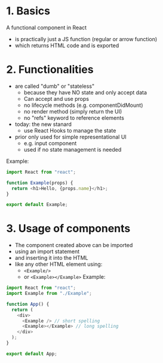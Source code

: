 # 1. Basics

A functional component in React

- is practically just a JS function (regular or arrow function)
- which returns HTML code and is exported

# 2. Functionalities

- are called "dumb" or "stateless"
  - because they have NO state and only accept data
  - Can accept and use props
  - no lifecycle methods (e.g. componentDidMount)
  - no render method (simply return the UI)
  - no "refs" keyword to reference elements
- today: the new stanard
  - use React Hooks to manage the state
- prior only used for simple representational UI
  - e.g. input component
  - used if no state management is needed

Example:

```javascript
import React from "react";

function Example(props) {
  return <h1>Hello, {props.name}</h1>;
}

export default Example;
```

# 3. Usage of components

- The component created above can be imported
- using an import statement
- and inserting it into the HTML
- like any other HTML element using:
  - `<Example/>`
  - or `<Example></Example>`
    Example:

```javascript
import React from "react";
import Example from "./Example";

function App() {
  return (
    <div>
      <Example /> // short spelling
      <Example></Example> // long spelling
    </div>
  );
}

export default App;
```
